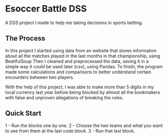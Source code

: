 # Esoccer Battle DSS

A DSS project I made to help me taking decisions in sports betting.

## The Process

In this project I started using  data from an website that stores information about all the matches played in the last months in that championship, using BeatifulSoup
Then I cleaned and preprocessed the data, saving it in a simple way it could be used later (csv), using Pandas.
To finish, the program made some calculations and comparisons to better understand certain encounters between two players.

With the help of this project, I was able to make more than 5 digits in my local currency last year before being blocked by almost all the bookmakers with false and unproven allegations of breaking the rules. 

## Quick Start

1 - Run the blocks one by one.
2 - Choose the two teams and what you want to see from them at the last code block.
3 - Run that last block.
